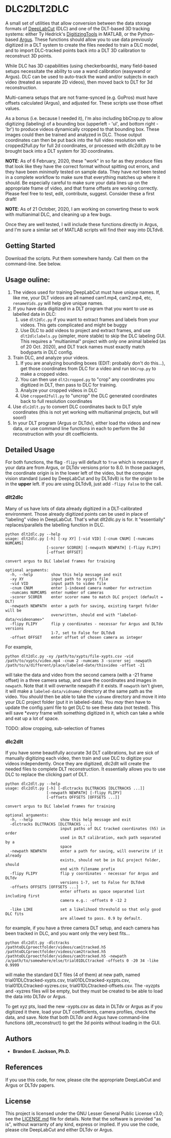 # DLC2DLT2DLC

A small set of utilities that allow conversion between the data storage formats of [DeepLabCut](https://github.com/AlexEMG/DeepLabCut) (DLC) and one of the DLT-based 3D tracking systems: either Ty Hedrick's [DigitizingTools](http://biomech.web.unc.edu/dltdv/) in MATLAB, or the Python-based [Argus](http://argus.web.unc.edu). These functions should allow you to use data previously digitized in a DLT system to create the files needed to train a DLC model, and to import DLC-tracked points back into a DLT 3D calibration to reconstruct 3D points. 

While DLC has 3D capabilities (using checkerboards), many field-based setups necessitate the ability to use a wand calibration (easywand or Argus). DLC can be used to auto-track the wand and/or subjects in each video (treated as separate 2D videos), then moved back to DLT for 3d reconstruction. 

Multi-camera setups that are not frame-synced (e.g. GoPros) must have offsets calculated (Argus), and adjusted for. These scripts use those offset values.

As a bonus (i.e. because I needed it), I'm also including bbCrop.py to allow digitizing (labeling) of a bounding box (upperleft - 'ul', and bottom right - 'br') to produce videos dynamically cropped to that bounding box. These images could then be trained and analyzed in DLC. Those output coordinates can then be put back into the full video resolution with cropped2full.py for full 2d coordinates, or processed with dlc2dlt.py to be brought back into a DLT system for 3D coordinates.

**NOTE**: As of 6 February, 2020, these "work" in so far as they produce files that look like they have the correct format without spitting out errors, and they have been *minimally* tested on sample data. They have *not* been tested in a complete workflow to make sure that everything matches up where it should. Be especially careful to make sure your data lines up on the appropriate frame of video, and that frame offsets are working correctly. Please feel free to test, edit, contribute, suggest. Consider these a first draft!

**NOTE**: As of 21 October, 2020, I am working on converting these to work with multianimal DLC, and cleaning up a few bugs. 

Once they are well tested, I will include these functions directly in Argus, and I'm sure a similar set of MATLAB scripts will find their way into DLTdv8.

## Getting Started

Download the scripts. Put them somewhere handy. Call them on the command-line.  See below.

## Usage ouline:
1. The videos used for training DeepLabCut must have unique names. If, like me, your DLT videos are all named cam1.mp4, cam2.mp4, etc, `renameVids.py` will help give unique names.
2. If you have data digitized in a DLT program that you want to use as labelled data in DLC:
    1. use `dlt2dlc.py` if you want to extract frames and labels from your videos. This gets complicated and might be buggy
    2. Use DLC to add videos to project and extract frames, and use `dlt2dlclabels.py` (simpler, more stable) to skip the DLC labeling GUI. This requires a "multianimal" project with only one animal labeled (as of 20 Oct. 2020), and DLT track names must exactly match bodyparts in DLC config.
3. Train DLC, and analyze your videos.
    1. If you are analyzing bounding boxes (EDIT: probably don't do this...), get those coordinates from DLC for a video and run `bbCrop.py` to make a cropped video.
    2. You can then use `dlt2cropped.py` to "crop" any coordinates you digitized in DLT, then pass to DLC for training. 
    3. Analyze your cropped videos in DLC
    4. Use `cropped2full.py` to "uncrop" the DLC generated coordinates back to full resolution coordinates
4. Use `dlc2dlt.py` to convert DLC coordinates back to DLT style coordinates (this is not yet working with multianimal projects, but will soon!)
5. In your DLT program (Argus or DLTdv), either load the videos and new data, or use command line functions in each to perform the 3d reconstruction with your dlt coefficients.  
## Detailed Usage

For both functions, the flag `-flipy` will default to `True` which is necessary if your data are from Argus, or DLTdv versions prior to 8.0. In those packages, the coordinate origin is in the lower left of the video, but the computer vision standard (used by DeepLabCut and by DLTdv8) is for the origin to be in the **upper** left. If you are using DLTdv8, just add `-flipy False` to the call.

### dlt2dlc

Many of us have lots of data already digitized in a DLT-calibrated environment. Those already digitized points can be used in place of "labeling" video in DeepLabCut. That's what dlt2dlc.py is for. It "essentially" replaces/parallels the labelling function in DLC.

```
python dlt2dlc.py --help
usage: dlt2dlc.py [-h] [-xy XY] [-vid VID] [-cnum CNUM] [-numcams NUMCAMS]
                  [-scorer SCORER] [-newpath NEWPATH] [-flipy FLIPY]
                  [-offset OFFSET]

convert argus to DLC labeled frames for training

optional arguments:
  -h, --help        show this help message and exit
  -xy XY            input path to xyzpts file
  -vid VID          input path to video file
  -cnum CNUM        enter 1-indexed camera number for extraction
  -numcams NUMCAMS  enter number of cameras
  -scorer SCORER    enter scorer name to match DLC project (default = DLT)
  -newpath NEWPATH  enter a path for saving, existing target folder will be
                    overwritten, should end with "labeled-data/<videoname>"
  -flipy FLIPY      flip y coordinates - necessar for Argus and DLTdv versions
                    1-7, set to False for DLTdv8
  -offset OFFSET    enter offset of chosen camera as integer
```

For example, 

```
python dlt2dlc.py -xy /path/to/xypts/file-xypts.csv -vid /path/to/xypts/video.mp4 -cnum 2 -numcams 3 -scorer sej -newpath /path/to/a/different/place/labeled-date/thisvideo -offset -21
```

will take the data and video from the second camera (with a -21 frame offset) in a three camera setup, and save the coordinates and images in `newpath`. Note that it will overwrite newpath if it exists. If `newpath` isn't given, it will make a `labeled-data/vidname/` directory at the same path as the video. You *should* then be able to take the `vidname` directory and move it into your DLC project folder (put it in labeled-data). You *may* then have to update the config.yaml file to get DLC to see these data (not tested). This will save **every* frame with something digitized in it, which can take a while and eat up a lot of space.

TODO: allow cropping, sub-selection of frames

### dlc2dlt

If you have some beautifully accurate 3d DLT calibrations, but are sick of manually digitizing each video, then train and use DLC to digitize your videos independently.  Once they are digitized, dlc2dlt will create the needed files to complete DLT reconstruction. It essentially allows you to use DLC to replace the clicking part of DLT.

```
python dlc2dlt.py --help
usage: dlc2dlt.py [-h] [-dlctracks DLCTRACKS [DLCTRACKS ...]]
                  [-newpath NEWPATH] [-flipy FLIPY]
                  [-offsets OFFSETS [OFFSETS ...]]

convert argus to DLC labeled frames for training

optional arguments:
  -h, --help            show this help message and exit
  -dlctracks DLCTRACKS [DLCTRACKS ...]
                        input paths of DLC tracked coordinates (h5) in order
                        used in DLT calibration, each path separated by a
                        space
  -newpath NEWPATH      enter a path for saving, will overwrite if it already
                        exists, should not be in DLC project folder, should
                        end with filename prefix
  -flipy FLIPY          flip y coordinates - necessar for Argus and DLTdv
                        versions 1-7, set to False for DLTdv8
  -offsets OFFSETS [OFFSETS ...]
                        enter offsets as space separated list including first
                        camera e.g.: -offsets 0 -12 2

  -like LIKE            set a likelihood threshold so that only good DLC fits
                        are allowed to pass. 0.9 by default.
```

for example, if you have a three camera DLT setup, and each camera has been tracked in DLC, and you want only the very best fits...

```
python dlc2dlt.py -dlctracks /pathtoDLCproectfolder/videos/cam1tracked.h5 /pathtoDLCproectfolder/videos/cam2tracked.h5 /pathtoDLCproectfolder/videos/cam3tracked.h5 -newpath /a/path/to/somewhere/else/trial01DLCtracked -offsets 0 -20 34 -like 0.9999
```
will make the standard DLT files (4 of them) at new path, named trial01DLCtracked-xypts.csv, trial01DLCtracked-xyzpts.csv, trial01DLCtracked-xyzres.csv, trial01DLCtracked-offsets.csv. The -xyzpts and -xyzres files will be empty, but they must be created to be able to load the data into DLTdv or Argus.

To get xyz pts, load the new -xypts.csv as data in DLTdv or Argus as if you digitized it there, load your DLT coefficients, camera profiles, check the data, and save. Note that both DLTdv and Argus have command-line functions (dlt_reconstruct) to get the 3d points without loading in the GUI.


## Authors

* **Brandon E. Jackson, Ph.D.** 

## References

If you use this code, for now, please cite the appropriate DeepLabCut and Argus or DLTdv papers.

## License

This project is licensed under the GNU Lesser General Public License v3.0; see the [LICENSE.md](LICENSE.md) file for details. Note that the software is provided "as is", without warranty of any kind, express or implied. If you use the code, please cite DeepLabCut and either DLTdv or Argus.

